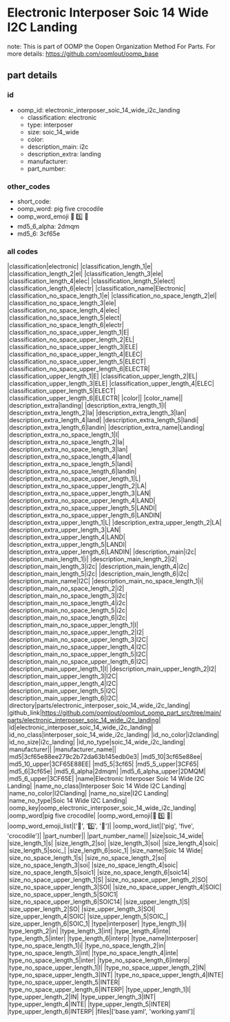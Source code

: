 # Electronic Interposer Soic 14 Wide I2C Landing  

note: This is part of OOMP the Oopen Organization Method For Parts. For more details: https://github.com/oomlout/oomp_base

##  part details





### id
* oomp_id: electronic_interposer_soic_14_wide_i2c_landing
  * classification: electronic
  * type: interposer
  * size: soic_14_wide
  * color: 
  * description_main: i2c
  * description_extra: landing
  * manufacturer: 
  * part_number: 

### other_codes
* short_code: 
* oomp_word: pig five crocodile
* oomp_word_emoji :pig: :five: :crocodile:
* md5_6_alpha: 2dmqm
* md5_6: 3cf65e

### all codes 
|classification|electronic|
|classification_length_1|e|
|classification_length_2|el|
|classification_length_3|ele|
|classification_length_4|elec|
|classification_length_5|elect|
|classification_length_6|electr|
|classification_name|Electronic|
|classification_no_space_length_1|e|
|classification_no_space_length_2|el|
|classification_no_space_length_3|ele|
|classification_no_space_length_4|elec|
|classification_no_space_length_5|elect|
|classification_no_space_length_6|electr|
|classification_no_space_upper_length_1|E|
|classification_no_space_upper_length_2|EL|
|classification_no_space_upper_length_3|ELE|
|classification_no_space_upper_length_4|ELEC|
|classification_no_space_upper_length_5|ELECT|
|classification_no_space_upper_length_6|ELECTR|
|classification_upper_length_1|E|
|classification_upper_length_2|EL|
|classification_upper_length_3|ELE|
|classification_upper_length_4|ELEC|
|classification_upper_length_5|ELECT|
|classification_upper_length_6|ELECTR|
|color||
|color_name||
|description_extra|landing|
|description_extra_length_1|l|
|description_extra_length_2|la|
|description_extra_length_3|lan|
|description_extra_length_4|land|
|description_extra_length_5|landi|
|description_extra_length_6|landin|
|description_extra_name|Landing|
|description_extra_no_space_length_1|l|
|description_extra_no_space_length_2|la|
|description_extra_no_space_length_3|lan|
|description_extra_no_space_length_4|land|
|description_extra_no_space_length_5|landi|
|description_extra_no_space_length_6|landin|
|description_extra_no_space_upper_length_1|L|
|description_extra_no_space_upper_length_2|LA|
|description_extra_no_space_upper_length_3|LAN|
|description_extra_no_space_upper_length_4|LAND|
|description_extra_no_space_upper_length_5|LANDI|
|description_extra_no_space_upper_length_6|LANDIN|
|description_extra_upper_length_1|L|
|description_extra_upper_length_2|LA|
|description_extra_upper_length_3|LAN|
|description_extra_upper_length_4|LAND|
|description_extra_upper_length_5|LANDI|
|description_extra_upper_length_6|LANDIN|
|description_main|i2c|
|description_main_length_1|i|
|description_main_length_2|i2|
|description_main_length_3|i2c|
|description_main_length_4|i2c|
|description_main_length_5|i2c|
|description_main_length_6|i2c|
|description_main_name|I2C|
|description_main_no_space_length_1|i|
|description_main_no_space_length_2|i2|
|description_main_no_space_length_3|i2c|
|description_main_no_space_length_4|i2c|
|description_main_no_space_length_5|i2c|
|description_main_no_space_length_6|i2c|
|description_main_no_space_upper_length_1|I|
|description_main_no_space_upper_length_2|I2|
|description_main_no_space_upper_length_3|I2C|
|description_main_no_space_upper_length_4|I2C|
|description_main_no_space_upper_length_5|I2C|
|description_main_no_space_upper_length_6|I2C|
|description_main_upper_length_1|I|
|description_main_upper_length_2|I2|
|description_main_upper_length_3|I2C|
|description_main_upper_length_4|I2C|
|description_main_upper_length_5|I2C|
|description_main_upper_length_6|I2C|
|directory|parts/electronic_interposer_soic_14_wide_i2c_landing|
|github_link|https://github.com/oomlout/oomlout_oomp_part_src/tree/main/parts/electronic_interposer_soic_14_wide_i2c_landing|
|id|electronic_interposer_soic_14_wide_i2c_landing|
|id_no_class|interposer_soic_14_wide_i2c_landing|
|id_no_color|i2clanding|
|id_no_size|i2c_landing|
|id_no_type|soic_14_wide_i2c_landing|
|manufacturer||
|manufacturer_name||
|md5|3cf65e88ee279c2b72da63b145edb0e3|
|md5_10|3cf65e88ee|
|md5_10_upper|3CF65E88EE|
|md5_5|3cf65|
|md5_5_upper|3CF65|
|md5_6|3cf65e|
|md5_6_alpha|2dmqm|
|md5_6_alpha_upper|2DMQM|
|md5_6_upper|3CF65E|
|name|Electronic Interposer Soic 14 Wide I2C Landing|
|name_no_class|Interposer Soic 14 Wide I2C Landing|
|name_no_color|I2Clanding|
|name_no_size|I2C Landing|
|name_no_type|Soic 14 Wide I2C Landing|
|oomp_key|oomp_electronic_interposer_soic_14_wide_i2c_landing|
|oomp_word|pig five crocodile|
|oomp_word_emoji|:pig: :five: :crocodile:|
|oomp_word_emoji_list|[':pig:', ':five:', ':crocodile:']|
|oomp_word_list|['pig', 'five', 'crocodile']|
|part_number||
|part_number_name||
|size|soic_14_wide|
|size_length_1|s|
|size_length_2|so|
|size_length_3|soi|
|size_length_4|soic|
|size_length_5|soic_|
|size_length_6|soic_1|
|size_name|Soic 14 Wide|
|size_no_space_length_1|s|
|size_no_space_length_2|so|
|size_no_space_length_3|soi|
|size_no_space_length_4|soic|
|size_no_space_length_5|soic1|
|size_no_space_length_6|soic14|
|size_no_space_upper_length_1|S|
|size_no_space_upper_length_2|SO|
|size_no_space_upper_length_3|SOI|
|size_no_space_upper_length_4|SOIC|
|size_no_space_upper_length_5|SOIC1|
|size_no_space_upper_length_6|SOIC14|
|size_upper_length_1|S|
|size_upper_length_2|SO|
|size_upper_length_3|SOI|
|size_upper_length_4|SOIC|
|size_upper_length_5|SOIC_|
|size_upper_length_6|SOIC_1|
|type|interposer|
|type_length_1|i|
|type_length_2|in|
|type_length_3|int|
|type_length_4|inte|
|type_length_5|inter|
|type_length_6|interp|
|type_name|Interposer|
|type_no_space_length_1|i|
|type_no_space_length_2|in|
|type_no_space_length_3|int|
|type_no_space_length_4|inte|
|type_no_space_length_5|inter|
|type_no_space_length_6|interp|
|type_no_space_upper_length_1|I|
|type_no_space_upper_length_2|IN|
|type_no_space_upper_length_3|INT|
|type_no_space_upper_length_4|INTE|
|type_no_space_upper_length_5|INTER|
|type_no_space_upper_length_6|INTERP|
|type_upper_length_1|I|
|type_upper_length_2|IN|
|type_upper_length_3|INT|
|type_upper_length_4|INTE|
|type_upper_length_5|INTER|
|type_upper_length_6|INTERP|
|files|['base.yaml', 'working.yaml']|
